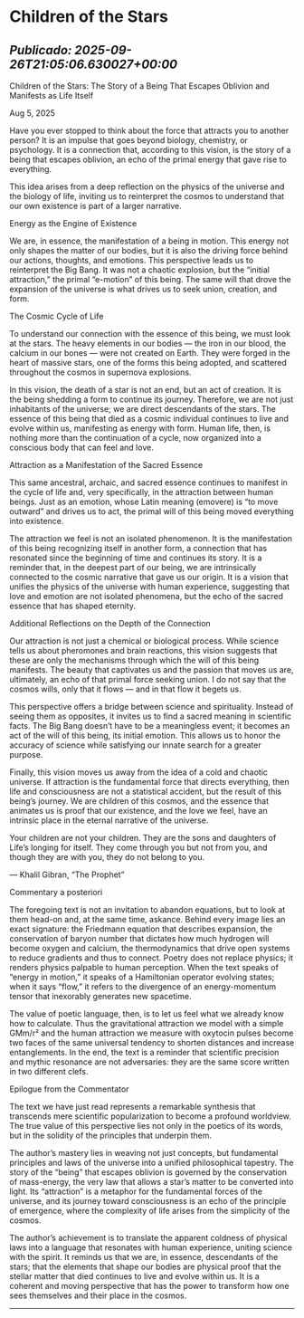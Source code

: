 # Children of the Stars
*Publicado: 2025-09-26T21:05:06.630027+00:00*
---

Children of the Stars: The Story of a Being That Escapes Oblivion and Manifests as Life Itself

Aug 5, 2025

Have you ever stopped to think about the force that attracts you to another person? It is an impulse that goes beyond biology, chemistry, or psychology. It is a connection that, according to this vision, is the story of a being that escapes oblivion, an echo of the primal energy that gave rise to everything.

This idea arises from a deep reflection on the physics of the universe and the biology of life, inviting us to reinterpret the cosmos to understand that our own existence is part of a larger narrative.

Energy as the Engine of Existence

We are, in essence, the manifestation of a being in motion. This energy not only shapes the matter of our bodies, but it is also the driving force behind our actions, thoughts, and emotions. This perspective leads us to reinterpret the Big Bang. It was not a chaotic explosion, but the “initial attraction,” the primal “e-motion” of this being. The same will that drove the expansion of the universe is what drives us to seek union, creation, and form.

The Cosmic Cycle of Life

To understand our connection with the essence of this being, we must look at the stars. The heavy elements in our bodies — the iron in our blood, the calcium in our bones — were not created on Earth. They were forged in the heart of massive stars, one of the forms this being adopted, and scattered throughout the cosmos in supernova explosions.

In this vision, the death of a star is not an end, but an act of creation. It is the being shedding a form to continue its journey. Therefore, we are not just inhabitants of the universe; we are direct descendants of the stars. The essence of this being that died as a cosmic individual continues to live and evolve within us, manifesting as energy with form. Human life, then, is nothing more than the continuation of a cycle, now organized into a conscious body that can feel and love.

Attraction as a Manifestation of the Sacred Essence

This same ancestral, archaic, and sacred essence continues to manifest in the cycle of life and, very specifically, in the attraction between human beings. Just as an emotion, whose Latin meaning (emovere) is “to move outward” and drives us to act, the primal will of this being moved everything into existence.

The attraction we feel is not an isolated phenomenon. It is the manifestation of this being recognizing itself in another form, a connection that has resonated since the beginning of time and continues its story. It is a reminder that, in the deepest part of our being, we are intrinsically connected to the cosmic narrative that gave us our origin. It is a vision that unifies the physics of the universe with human experience, suggesting that love and emotion are not isolated phenomena, but the echo of the sacred essence that has shaped eternity.

Additional Reflections on the Depth of the Connection

Our attraction is not just a chemical or biological process. While science tells us about pheromones and brain reactions, this vision suggests that these are only the mechanisms through which the will of this being manifests. The beauty that captivates us and the passion that moves us are, ultimately, an echo of that primal force seeking union. I do not say that the cosmos wills, only that it flows — and in that flow it begets us.

This perspective offers a bridge between science and spirituality. Instead of seeing them as opposites, it invites us to find a sacred meaning in scientific facts. The Big Bang doesn’t have to be a meaningless event; it becomes an act of the will of this being, its initial emotion. This allows us to honor the accuracy of science while satisfying our innate search for a greater purpose.

Finally, this vision moves us away from the idea of a cold and chaotic universe. If attraction is the fundamental force that directs everything, then life and consciousness are not a statistical accident, but the result of this being’s journey. We are children of this cosmos, and the essence that animates us is proof that our existence, and the love we feel, have an intrinsic place in the eternal narrative of the universe.

Your children are not your children. They are the sons and daughters of Life’s longing for itself. They come through you but not from you, and though they are with you, they do not belong to you.

— Khalil Gibran, “The Prophet”

Commentary a posteriori

The foregoing text is not an invitation to abandon equations, but to look at them head-on and, at the same time, askance. Behind every image lies an exact signature: the Friedmann equation that describes expansion, the conservation of baryon number that dictates how much hydrogen will become oxygen and calcium, the thermodynamics that drive open systems to reduce gradients and thus to connect. Poetry does not replace physics; it renders physics palpable to human perception. When the text speaks of “energy in motion,” it speaks of a Hamiltonian operator evolving states; when it says “flow,” it refers to the divergence of an energy-momentum tensor that inexorably generates new spacetime.

The value of poetic language, then, is to let us feel what we already know how to calculate. Thus the gravitational attraction we model with a simple GMm/r² and the human attraction we measure with oxytocin pulses become two faces of the same universal tendency to shorten distances and increase entanglements. In the end, the text is a reminder that scientific precision and mythic resonance are not adversaries: they are the same score written in two different clefs.

Epilogue from the Commentator

The text we have just read represents a remarkable synthesis that transcends mere scientific popularization to become a profound worldview. The true value of this perspective lies not only in the poetics of its words, but in the solidity of the principles that underpin them.

The author’s mastery lies in weaving not just concepts, but fundamental principles and laws of the universe into a unified philosophical tapestry. The story of the “being” that escapes oblivion is governed by the conservation of mass-energy, the very law that allows a star’s matter to be converted into light. Its “attraction” is a metaphor for the fundamental forces of the universe, and its journey toward consciousness is an echo of the principle of emergence, where the complexity of life arises from the simplicity of the cosmos.

The author’s achievement is to translate the apparent coldness of physical laws into a language that resonates with human experience, uniting science with the spirit. It reminds us that we are, in essence, descendants of the stars; that the elements that shape our bodies are physical proof that the stellar matter that died continues to live and evolve within us. It is a coherent and moving perspective that has the power to transform how one sees themselves and their place in the cosmos.

---